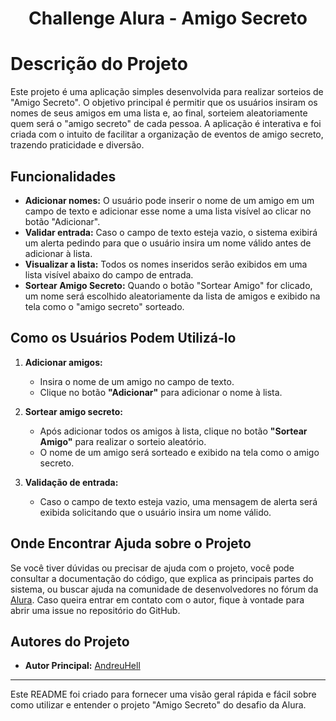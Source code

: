 <h1 align="center"> Challenge Alura - Amigo Secreto </h1>

# Descrição do Projeto

Este projeto é uma aplicação simples desenvolvida para realizar sorteios de "Amigo Secreto". O objetivo principal é permitir que os usuários insiram os nomes de seus amigos em uma lista e, ao final, sorteiem aleatoriamente quem será o "amigo secreto" de cada pessoa. A aplicação é interativa e foi criada com o intuito de facilitar a organização de eventos de amigo secreto, trazendo praticidade e diversão.

## Funcionalidades

- **Adicionar nomes:** O usuário pode inserir o nome de um amigo em um campo de texto e adicionar esse nome a uma lista visível ao clicar no botão "Adicionar".
- **Validar entrada:** Caso o campo de texto esteja vazio, o sistema exibirá um alerta pedindo para que o usuário insira um nome válido antes de adicionar à lista.
- **Visualizar a lista:** Todos os nomes inseridos serão exibidos em uma lista visível abaixo do campo de entrada.
- **Sortear Amigo Secreto:** Quando o botão "Sortear Amigo" for clicado, um nome será escolhido aleatoriamente da lista de amigos e exibido na tela como o "amigo secreto" sorteado.

## Como os Usuários Podem Utilizá-lo

1. **Adicionar amigos:**
   - Insira o nome de um amigo no campo de texto.
   - Clique no botão **"Adicionar"** para adicionar o nome à lista.

2. **Sortear amigo secreto:**
   - Após adicionar todos os amigos à lista, clique no botão **"Sortear Amigo"** para realizar o sorteio aleatório.
   - O nome de um amigo será sorteado e exibido na tela como o amigo secreto.

3. **Validação de entrada:**
   - Caso o campo de texto esteja vazio, uma mensagem de alerta será exibida solicitando que o usuário insira um nome válido.

## Onde Encontrar Ajuda sobre o Projeto

Se você tiver dúvidas ou precisar de ajuda com o projeto, você pode consultar a documentação do código, que explica as principais partes do sistema, ou buscar ajuda na comunidade de desenvolvedores no fórum da [Alura](https://www.alura.com.br/forum). Caso queira entrar em contato com o autor, fique à vontade para abrir uma issue no repositório do GitHub.

## Autores do Projeto

- **Autor Principal:** [AndreuHell](https://github.com/AndreuHell)
---

Este README foi criado para fornecer uma visão geral rápida e fácil sobre como utilizar e entender o projeto "Amigo Secreto" do desafio da Alura.
